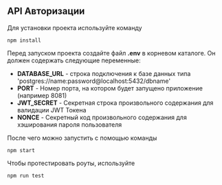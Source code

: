 <h2>API Авторизации</h2>

Для установки проекта используйте команду

```
npm install
```

Перед запуском проекта создайте файл <b>.env</b> в корневом каталоге. Он должен
содержать следующие переменные:

<ul>
<li><b>DATABASE_URL</b> - строка подключения к базе данных типа 'postgres://name:password@localhost:5432/dbname'</li>
<li><b>PORT</b> - Номер порта, на котором будет запущено приложение (например 8081)</li>
<li><b>JWT_SECRET</b> - Секретная строка произвольного содержания для валидации JWT Токена </li>
<li><b>NONCE</b> - Секретный код произвольного содержания для хэширования пароля пользователя </li>
</ul>

После чего можно запустить с помощью команды

```
npm start
```

Чтобы протестировать роуты, используйте

```
npm run test
```
